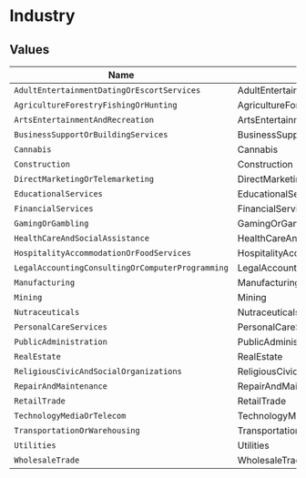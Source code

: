# Industry


## Values

| Name                                             | Value                                            |
| ------------------------------------------------ | ------------------------------------------------ |
| `AdultEntertainmentDatingOrEscortServices`       | AdultEntertainmentDatingOrEscortServices         |
| `AgricultureForestryFishingOrHunting`            | AgricultureForestryFishingOrHunting              |
| `ArtsEntertainmentAndRecreation`                 | ArtsEntertainmentAndRecreation                   |
| `BusinessSupportOrBuildingServices`              | BusinessSupportOrBuildingServices                |
| `Cannabis`                                       | Cannabis                                         |
| `Construction`                                   | Construction                                     |
| `DirectMarketingOrTelemarketing`                 | DirectMarketingOrTelemarketing                   |
| `EducationalServices`                            | EducationalServices                              |
| `FinancialServices`                              | FinancialServices                                |
| `GamingOrGambling`                               | GamingOrGambling                                 |
| `HealthCareAndSocialAssistance`                  | HealthCareAndSocialAssistance                    |
| `HospitalityAccommodationOrFoodServices`         | HospitalityAccommodationOrFoodServices           |
| `LegalAccountingConsultingOrComputerProgramming` | LegalAccountingConsultingOrComputerProgramming   |
| `Manufacturing`                                  | Manufacturing                                    |
| `Mining`                                         | Mining                                           |
| `Nutraceuticals`                                 | Nutraceuticals                                   |
| `PersonalCareServices`                           | PersonalCareServices                             |
| `PublicAdministration`                           | PublicAdministration                             |
| `RealEstate`                                     | RealEstate                                       |
| `ReligiousCivicAndSocialOrganizations`           | ReligiousCivicAndSocialOrganizations             |
| `RepairAndMaintenance`                           | RepairAndMaintenance                             |
| `RetailTrade`                                    | RetailTrade                                      |
| `TechnologyMediaOrTelecom`                       | TechnologyMediaOrTelecom                         |
| `TransportationOrWarehousing`                    | TransportationOrWarehousing                      |
| `Utilities`                                      | Utilities                                        |
| `WholesaleTrade`                                 | WholesaleTrade                                   |
